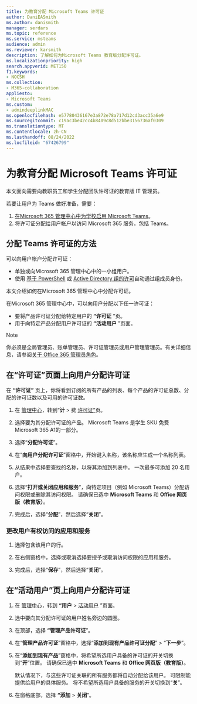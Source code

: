 ```yaml
---
title: 为教育分配 Microsoft Teams 许可证
author: DaniEASmith
ms.author: danismith
manager: serdars
ms.topic: reference
ms.service: msteams
audience: admin
ms.reviewer: karsmith
description: 了解如何为Microsoft Teams 教育版分配许可证。
ms.localizationpriority: high
search.appverid: MET150
f1.keywords:
- NOCSH
ms.collection:
- M365-collaboration
appliesto:
- Microsoft Teams
ms.custom:
- admindeeplinkMAC
ms.openlocfilehash: e57780436167e3a872e78a717d12cd3acc35a6e9
ms.sourcegitcommit: c19ac3be42cc4b8409c8d512bbe3156736af0309
ms.translationtype: MT
ms.contentlocale: zh-CN
ms.lasthandoff: 08/24/2022
ms.locfileid: "67426799"
---
```

# <a name="assign-microsoft-teams-licenses-for-education"></a>为教育分配 Microsoft Teams 许可证

本文面向需要向教职员工和学生分配团队许可证的教育版 IT 管理员。

若要让用户为 Teams 做好准备，需要：

1. [在Microsoft 365 管理中心中为学校启用 Microsoft Teams](/microsoft-365/education/intune-edu-trial/enable-microsoft-teams)。
2. 将许可证分配给用户帐户以访问 Microsoft 365 服务，包括 Teams。

## <a name="ways-to-assign-teams-licenses"></a>分配 Teams 许可证的方法

可以向用户帐户分配许可证：

- 单独或向Microsoft 365 管理中心中的一小组用户。
- 使用 [基于 PowerShell](/office365/enterprise/powershell/assign-licenses-to-user-accounts-with-office-365-powershell) 或 [Active Directory 组的许可](/azure/active-directory/users-groups-roles/licensing-groups-assign)自动通过组成员身份。

本文介绍如何在Microsoft 365 管理中心中分配许可证。

在Microsoft 365 管理中心中，可以向用户分配以下任一许可证：

- 要将产品许可证分配给特定用户的 **“许可证** ”页。
- 用于向特定产品分配用户许可证的 **“活动用户** ”页面。

> [!NOTE]
> 你必须是全局管理员、账单管理员、许可证管理员或用户管理管理员。有关详细信息，请参阅[关于 Office 365 管理员角色](/microsoft-365/admin/add-users/about-admin-roles)。

## <a name="assign-licenses-to-users-on-the-licenses-page"></a>在“许可证”页面上向用户分配许可证

在 **“许可证”** 页上，你将看到订阅的所有产品的列表、每个产品的许可证总数、分配的许可证数以及可用的许可证数。

1. 在 [管理中心](https://go.microsoft.com/fwlink/p/?linkid=2024339)，转到“**计** > 费 [许可证”](https://go.microsoft.com/fwlink/p/?linkid=842264)页。

2. 选择要为其分配许可证的产品。 Microsoft Teams 是学生 SKU 免费Microsoft 365 A1的一部分。

3. 选择“**分配许可证**”。

4. 在“**向用户分配许可证**”窗格中，开始键入名称，该名称应生成一个名称列表。

5. 从结果中选择要查找的名称，以将其添加到列表中。 一次最多可添加 20 名用户。

6. 选择“**打开或关闭应用和服务**”，向特定项目（例如 Microsoft Teams）分配访问权限或删除其访问权限。 请确保已选中 **Microsoft Teams** 和 **Office 网页版（教育版）**。

7. 完成后，选择“**分配**”，然后选择“**关闭**”。

### <a name="change-the-apps-and-services-a-user-has-access-to"></a>更改用户有权访问的应用和服务

1. 选择包含该用户的行。

2. 在右侧窗格中，选择或取消选择要授予或取消访问权限的应用和服务。

3. 完成后，选择“**保存**”，然后选择“**关闭**”。

## <a name="assign-licenses-to-users-on-the-active-users-page"></a>在“活动用户”页上向用户分配许可证

1. 在 [管理中心](https://go.microsoft.com/fwlink/p/?linkid=2024339)，转到 **“用户** > [活动用户](https://go.microsoft.com/fwlink/p/?linkid=834822) ”页面。

2. 选中要向其分配许可证的用户姓名旁边的圆圈。

3. 在顶部，选择 **“管理产品许可证**”。

4. 在“**管理产品许可证**”窗格中，选择“**添加到现有产品许可证分配**” > “**下一步**”。

5. 在“**添加到现有产品**”窗格中，将希望所选用户具备的许可证的开关切换到“**开**”位置。 请确保已选中 **Microsoft Teams** 和 **Office 网页版（教育版）**。

   默认情况下，与这些许可证关联的所有服务都将自动分配给该用户。 可限制能提供给用户的具体服务。 将不希望所选用户具备的服务的开关切换到“**关**”。

6. 在窗格底部，选择 **“添加** > **关闭**”。
